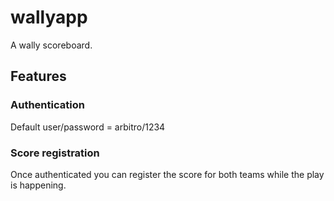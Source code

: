 # wallyapp
A wally scoreboard.

## Features
### Authentication
Default user/password = arbitro/1234

### Score registration
Once authenticated you can register the score for both teams while the play is happening.
